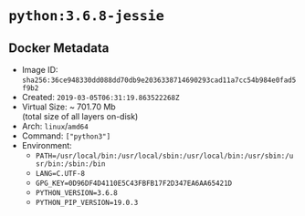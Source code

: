 # `python:3.6.8-jessie`

## Docker Metadata

- Image ID: `sha256:36ce948330dd088dd70db9e2036338714690293cad11a7cc54b984e0fad5f9b2`
- Created: `2019-03-05T06:31:19.863522268Z`
- Virtual Size: ~ 701.70 Mb  
  (total size of all layers on-disk)
- Arch: `linux`/`amd64`
- Command: `["python3"]`
- Environment:
  - `PATH=/usr/local/bin:/usr/local/sbin:/usr/local/bin:/usr/sbin:/usr/bin:/sbin:/bin`
  - `LANG=C.UTF-8`
  - `GPG_KEY=0D96DF4D4110E5C43FBFB17F2D347EA6AA65421D`
  - `PYTHON_VERSION=3.6.8`
  - `PYTHON_PIP_VERSION=19.0.3`
